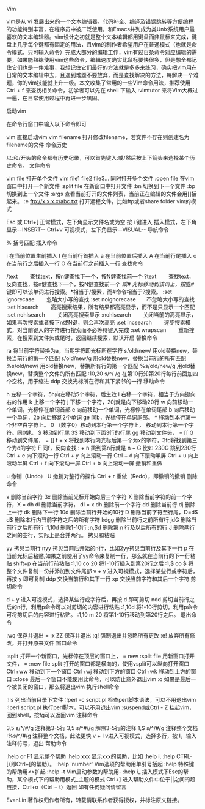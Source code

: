 Vim

vim是从 vi 发展出来的一个文本编辑器。代码补全、编译及错误跳转等方便编程的功能特别丰富，在程序员中被广泛使用，和Emacs并列成为类Unix系统用户最喜欢的文本编辑器。vim设计之初就是整个文本编辑都用键盘而非鼠标来完成，键盘上几乎每个键都有固定的用法，且vim的制作者希望用户在普通模式（也就是命令模式，只可输入命令）完成大部分的编辑工作，vim有过百条命令对应编辑的需要，如果能熟练使用vim这些命令，编辑速度确实比鼠标要快很多，但是想全都记住它们也是一件难事，我想记住它们最好的方法就是多多来练习，确实把vim用在日常的文本编辑中去，且遇到难题不要放弃，而是查找解决的方法，每解决一个难题，你的vim技能就上升一级。本文收集了常用的一些Vim命令用法，推荐使用 Ctrl + f 来查找相关命令，初学者可以先在 shell 下输入 :vimtutor 来将Vim大概过一遍，在日常使用过程中再进一步巩固。

 

 

启动vim

在命令行窗口中输入以下命令即可

vim           直接启动vim
vim filename  打开修改filename，若文件不存在则创建名为filename的文件
命令历史

以:和/开头的命令都有历史纪录，可以首先键入:或/然后按上下箭头来选择某个历史命令。
文件命令

vim file                  打开单个文件
vim file1 file2 file3...   同时打开多个文件
:open file                在vim窗口中打开一个新文件
:split file               在新窗口中打开文件
:bn                       切换到下一个文件
:bp                       切换到上一个文件
:args                     查看当前打开的文件列表，当前正在编辑的文件会用[]括起来。
:e ftp://x.x.x.x/abc.txt  打开远程文件，比如ftp或者share folder
vim的模式

Esc 或 Ctrl+[  正常模式，左下角显示文件名或为空
按 i 键进入    插入模式，左下角显示--INSERT--
Ctrl+v         可视模式，左下角显示--VISUAL--
导航命令

% 括号匹配
插入命令

i  在当前位置生前插入
I  在当前行首插入
a  在当前位置后插入
A  在当前行尾插入
o  在当前行之后插入一行
O  在当前行之前插入一行
查找命令

/text　　            查找text，按n健查找下一个，按N健查找前一个
?text　　            查找text，反向查找，按n健查找下一个，按N健查找前一个
*或#                 光标移动到该词上，按*或#键即可以该单词进行搜索。*相当于/搜索，而#命令相当于?搜索。
:set ignorecase　　  忽略大小写的查找
:set noignorecase　　不忽略大小写的查找
:set hlsearch　　    高亮搜索结果，所有结果都高亮显示，而不是只显示一个匹配
:set nohlsearch　　  关闭高亮搜索显示
:nohlsearch　　      关闭当前的高亮显示，如果再次搜索或者按下n或N键，则会再次高亮
:set incsearch　　   逐步搜索模式，对当前键入的字符进行搜索而不必等待键入完成
:set wrapscan　　    重新搜索，在搜索到文件头或尾时，返回继续搜索，默认开启
替换命令

ra             将当前字符替换为a，当期字符即光标所在字符
s/old/new/        用old替换new，替换当前行的第一个匹配
s/old/new/g       用old替换new，替换当前行的所有匹配
%s/old/new/       用old替换new，替换所有行的第一个匹配
%s/old/new/g      用old替换new，替换整个文件的所有匹配
:10,20 s/^/  /g   在第10行知第20行每行前面加四个空格，用于缩进
ddp            交换光标所在行和其下紧邻的一行
移动命令

h        左移一个字符，5h向左移动5个字符，<Esc>后生效
l        右移一个字符，相当于方向键向右的作用
k        上移一个字符
j        下移一个字符，20j就是向下移动20行
w         向前移动一个单词，光标停在单词首部
e         向前移动一个单词，光标停在单词尾部
b         向后移动一个单词，2b 向后移动2个单词
ge        同b，光标停在单词尾部。
^         移动到本行第一个非空白字符上。
0        （数字0）移动到本行第一个字符上，
<HOME>    移动到本行第一个字符。同0健。
$         移动到行尾 3$ 移动到下面3行的行尾
gg        移动到文件头， = [[
G         移动到文件尾， = ]]
f + x     将找到本行内光标后第一个为x的字符，3fd将找到第三个为d的字符
F         同f，反向查找
: + n     跳到第n行就是
n + G     比如 230G 跳到230行
Ctrl + e  向下滚动一行
Ctrl + y  向上滚动一行
Ctrl + d  向下滚动半屏
Ctrl + u  向上滚动半屏
Ctrl + f  向下滚动一屏
Ctrl + b  向上滚动一屏
撤销和重做

u         撤销（Undo）
U         撤销对整行的操作
Ctrl + r  重做（Redo），即撤销的撤销
删除命令

x       删除当前字符
3x      删除当前光标开始向后三个字符
X       删除当前字符的前一个字符，X = dh
dl      删除当前字符， dl = x
dh      删除前一个字符
dd      删除当前行
dj      删除上一行
dk      删除下一行
10d     删除当前行开始的10行
D       删除当前字符至行尾，D=d$
d$      删除本行内当前字符之后的所有字符
kdgg    删除当前行之前所有行
jdG    删除当前行之后所有行
:1,10d  删除1-10行
:n,$d   删除第 n 行及以后所有的行
J       删除两行之间的空行，实际上是合并两行。
拷贝和粘贴

yy         拷贝当前行
nyy        拷贝当前后开始的n行，比如2yy拷贝当前行及其下一行
p         在当前光标后粘贴,如果之前使用了yy命令来复制一行，那么就在当前行的下一行粘贴
shift+p    在当前行前粘贴
:1,10 co   20 将1-10行插入到第20行之后
:1,$ co $  将整个文件复制一份并添加到文件尾部
v + y      进入可视模式，选择某些行或字符后，再按 y 即可复制
ddp        交换当前行和其下一行
xp         交换当前字符和其后一个字符
剪切命令

d + y       进入可视模式，选择某些行或字符后，再按 d 即可剪切
ndd         剪切当前行之后的n行。利用p命令可以对剪切的内容进行粘贴
:1,10d      将1-10行剪切。利用p命令可将剪切后的内容进行粘贴。
:1,10 m 20  将第1-10行移动到第20行之后。
退出命令

:wq  保存并退出 = :x
ZZ   保存并退出
:q!  强制退出并忽略所有更改
:e!  放弃所有修改，并打开原来文件
窗口命令

:split       打开一个新窗口，光标停在顶层的窗口上， = new
:split file  用新窗口打开文件， = :new file
split        打开的窗口都是横向的，使用vsplit可以纵向打开窗口
Ctrl+ww      移动到下一个窗口
Ctrl+wj      移动到下方的窗口
Ctrl+wk      移动到上方的窗口
:close       最后一个窗口不能使用此命令，可以防止意外退出vim
:q           如果是最后一个被关闭的窗口，那么将退出vim
执行shell命令

:!ls                 列出当前目录下文件
:!perl -c script.pl  检查perl脚本语法，可以不用退出vim
:!perl script.pl     执行perl脚本，可以不用退出vim
:suspend或Ctrl - Z   挂起vim，回到shell，按fg可以返回vim
注释命令

3,5 s/^/#/g  注释第3-5行
3,5 s/^#//g  解除3-5行的注释
1,$ s/^/#/g  注释整个文档
:%s/^/#/g    注释整个文档，此法更快
v + I        v进入可视模式，选择多行，按 I，输入注释符号，<Esc>退出
帮助命令

:help or F1     显示整个帮助
:help xxx       显示xxx的帮助，比如 :help i, :help CTRL-[（即Ctrl+[的帮助）。
:help 'number'  Vim选项的帮助用单引号括起
:help <Esc>     特殊键的帮助用<>扩起
:help -t        Vim启动参数的帮助用-
:help i_<Esc>   插入模式下Esc的帮助，某个模式下的帮助用模式_主题的模式
Ctrl+]          进入帮助文件中位于||之间的超链接，Ctrl+o（Ctrl + t）返回
如有任何疑问请留言

EvanLin
著作权归作者所有，转载请联系作者获得授权，并标注原文链接。
 

 